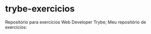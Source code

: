 # trybe-exercicios
Repositório para exercícios Web Developer Trybe;
Meu repositório de exercícios:

